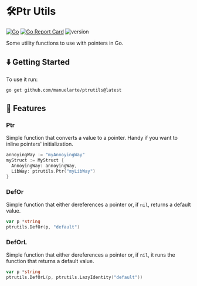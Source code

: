 # 🛠️Ptr Utils

[![Go](https://github.com/manuelarte/ptrutils/actions/workflows/go.yml/badge.svg)](https://github.com/manuelarte/ptrutils/actions/workflows/go.yml)
[![Go Report Card](https://goreportcard.com/badge/github.com/manuelarte/ptrutils)](https://goreportcard.com/report/github.com/manuelarte/ptrutils)
![version](https://img.shields.io/github/v/release/manuelarte/ptrutils)

Some utility functions to use with pointers in Go.

## ⬇️  Getting Started

To use it run:

```bash
go get github.com/manuelarte/ptrutils@latest
```

## 🚀 Features

### Ptr

Simple function that converts a value to a pointer. Handy if you want to inline pointers' initialization.

```go
annoyingWay := "myAnnoyingWay"
myStruct := MyStruct {
  AnnoyingWay: annoyingWay,
  LibWay: ptrutils.Ptr("myLibWay")
}
```

### DefOr

Simple function that either dereferences a pointer or, if `nil`, returns a default value.

```go
var p *string
ptrutils.DefOr(p, "default")
```

### DefOrL

Simple function that either dereferences a pointer or, if `nil`, it runs the function that returns a default value.

```go
var p *string
ptrutils.DefOrL(p, ptrutils.LazyIdentity("default"))
```
